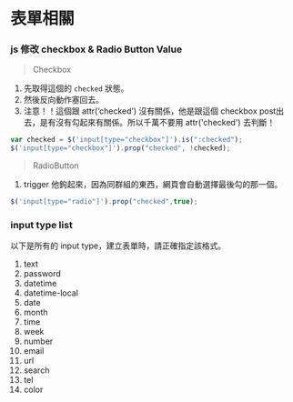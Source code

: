 # 表單相關

### js 修改 checkbox & Radio Button Value

>Checkbox

1. 先取得這個的 `checked` 狀態。
2. 然後反向動作塞回去。
3. 注意！！這個跟 attr(‘checked’) 沒有關係，他是跟這個 checkbox post出去，是有沒有勾起來有關係。所以千萬不要用 attr('checked') 去判斷！

```javascript
var checked = $('input[type="checkbox"]').is(":checked");
$('input[type="checkbox"]').prop("checked", !checked);
```

>RadioButton

1. trigger 他鉤起來，因為同群組的東西，網頁會自動選擇最後勾的那一個。

```javascript
$('input[type="radio"]').prop("checked",true);
```


### input type list
以下是所有的 input type，建立表單時，請正確指定該格式。
1. text
2. password
3. datetime
4. datetime-local
5. date
6. month
7. time
8. week
9. number
10. email
11. url
12. search
13. tel
14. color
